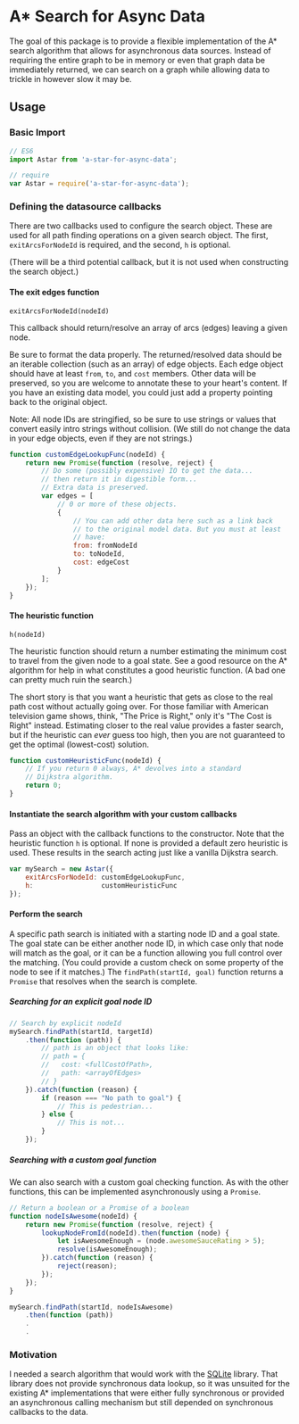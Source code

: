 # A* Search for Async Data

The goal of this package is to provide a flexible implementation of the A*
search algorithm that allows for asynchronous data sources. Instead of
requiring the entire graph to be in memory or even that graph data be
immediately returned, we can search on a graph while allowing data to
trickle in however slow it may be.

## Usage

### Basic Import
```javascript
// ES6
import Astar from 'a-star-for-async-data';

// require
var Astar = require('a-star-for-async-data');
```

### Defining the datasource callbacks

There are two callbacks used to configure the search object. These are
used for all path finding operations on a given search object. The first,
`exitArcsForNodeId` is required, and the second, `h` is optional.

(There will be a third potential callback, but it is not used when
constructing the search object.)

#### The exit edges function
`exitArcsForNodeId(nodeId)`

This callback should return/resolve an array of arcs (edges) leaving a given
node.

Be sure to format the data properly. The returned/resolved data should be an
iterable collection (such as an array) of edge objects. Each edge object
should have at least `from`, `to`, and `cost` members. Other data will be
preserved, so you are welcome to annotate these to your heart's content. If
you have an existing data model, you could just add a property pointing back
to the original object.

Note: All node IDs are stringified, so be sure to use strings or values that
convert easily intro strings without collision. (We still do not change the
data in your edge objects, even if they are not strings.)

```javascript
function customEdgeLookupFunc(nodeId) {
	return new Promise(function (resolve, reject) {
		// Do some (possibly expensive) IO to get the data...
		// then return it in digestible form...
		// Extra data is preserved.
		var edges = [
			// 0 or more of these objects.
			{
			    // You can add other data here such as a link back
			    // to the original model data. But you must at least
			    // have:
			    from: fromNodeId
			    to: toNodeId,
			    cost: edgeCost
			}
		];
	});
}
```

#### The heuristic function
`h(nodeId)`

The heuristic function should return a number estimating the minimum cost to
travel from the given node to a goal state. See a good resource on the A*
algorithm for help in what constitutes a good heuristic function. (A bad one
can pretty much ruin the search.)

The short story is that you want a heuristic that gets as close to the real
path cost without actually going over. For those familiar with American
television game shows, think, "The Price is Right," only it's "The Cost is
Right" instead. Estimating closer to the real value provides a faster search,
but if the heuristic can *ever* guess too high, then you are not guaranteed
to get the optimal (lowest-cost) solution.

```javascript
function customHeuristicFunc(nodeId) {
	// If you return 0 always, A* devolves into a standard
	// Dijkstra algorithm.
	return 0;
}
```

#### Instantiate the search algorithm with your custom callbacks

Pass an object with the callback functions to the constructor. Note that the
heuristic function `h` is optional. If none is provided a default zero
heuristic is used. These results in the search acting just like a vanilla
Dijkstra search.

```javascript
var mySearch = new Astar({
	exitArcsForNodeId: customEdgeLookupFunc,
	h:                 customHeuristicFunc
});
```

#### Perform the search

A specific path search is initiated with a starting node ID and a goal state.
The goal state can be either another node ID, in which case only that node
will match as the goal, or it can be a function allowing you full control
over the matching. (You could provide a custom check on some property of the
node to see if it matches.) The `findPath(startId, goal)` function returns
a `Promise` that resolves when the search is complete.

##### Searching for an explicit goal node ID
```javascript
// Search by explicit nodeId
mySearch.findPath(startId, targetId)
    .then(function (path)) {
    	// path is an object that looks like:
    	// path = {
    	//   cost: <fullCostOfPath>,
    	//   path: <arrayOfEdges>
		// }
    }).catch(function (reason) {
    	if (reason === "No path to goal") {
    		// This is pedestrian...
    	} else {
    		// This is not...
    	}
    });
```

##### Searching with a custom goal function

We can also search with a custom goal checking function. As with the other
functions, this can be implemented asynchronously using a `Promise`.

```javascript
// Return a boolean or a Promise of a boolean
function nodeIsAwesome(nodeId) {
	return new Promise(function (resolve, reject) {
		lookupNodeFromId(nodeId).then(function (node) {
			let isAwesomeEnough = (node.awesomeSauceRating > 5);
			resolve(isAwesomeEnough);
		}).catch(function (reason) {
			reject(reason);
		});
	});
}

mySearch.findPath(startId, nodeIsAwesome)
    .then(function (path))
    .
    .
```

### Motivation

I needed a search algorithm that would work with the [SQLite](https://github.com/mapbox/node-sqlite3)
library. That library does not provide synchronous data lookup, so it was
unsuited for the existing A* implementations that were either fully synchronous
or provided an asynchronous calling mechanism but still depended on synchronous
callbacks to the data.

